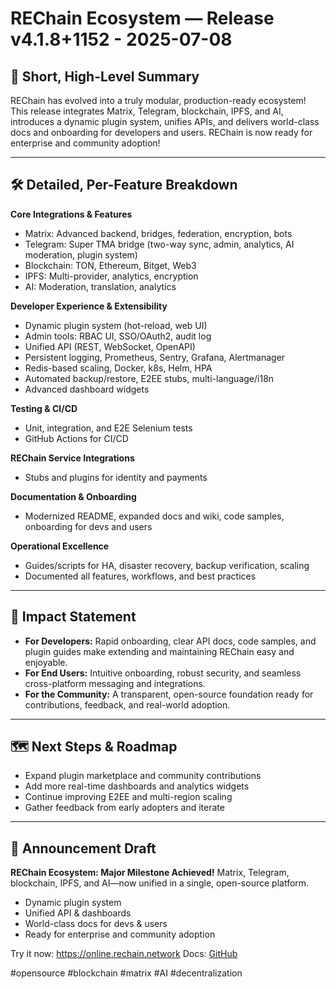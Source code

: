# REChain Ecosystem — Release v4.1.8+1152 - 2025-07-08

## 🚀 Short, High-Level Summary
REChain has evolved into a truly modular, production-ready ecosystem! This release integrates Matrix, Telegram, blockchain, IPFS, and AI, introduces a dynamic plugin system, unifies APIs, and delivers world-class docs and onboarding for developers and users. REChain is now ready for enterprise and community adoption!

---

## 🛠️ Detailed, Per-Feature Breakdown

**Core Integrations & Features**
- Matrix: Advanced backend, bridges, federation, encryption, bots
- Telegram: Super TMA bridge (two-way sync, admin, analytics, AI moderation, plugin system)
- Blockchain: TON, Ethereum, Bitget, Web3
- IPFS: Multi-provider, analytics, encryption
- AI: Moderation, translation, analytics

**Developer Experience & Extensibility**
- Dynamic plugin system (hot-reload, web UI)
- Admin tools: RBAC UI, SSO/OAuth2, audit log
- Unified API (REST, WebSocket, OpenAPI)
- Persistent logging, Prometheus, Sentry, Grafana, Alertmanager
- Redis-based scaling, Docker, k8s, Helm, HPA
- Automated backup/restore, E2EE stubs, multi-language/i18n
- Advanced dashboard widgets

**Testing & CI/CD**
- Unit, integration, and E2E Selenium tests
- GitHub Actions for CI/CD

**REChain Service Integrations**
- Stubs and plugins for identity and payments

**Documentation & Onboarding**
- Modernized README, expanded docs and wiki, code samples, onboarding for devs and users

**Operational Excellence**
- Guides/scripts for HA, disaster recovery, backup verification, scaling
- Documented all features, workflows, and best practices

---

## 🌟 Impact Statement
- **For Developers:** Rapid onboarding, clear API docs, code samples, and plugin guides make extending and maintaining REChain easy and enjoyable.
- **For End Users:** Intuitive onboarding, robust security, and seamless cross-platform messaging and integrations.
- **For the Community:** A transparent, open-source foundation ready for contributions, feedback, and real-world adoption.

---

## 🗺️ Next Steps & Roadmap
- Expand plugin marketplace and community contributions
- Add more real-time dashboards and analytics widgets
- Continue improving E2EE and multi-region scaling
- Gather feedback from early adopters and iterate

---

## 📢 Announcement Draft
**REChain Ecosystem: Major Milestone Achieved!**
Matrix, Telegram, blockchain, IPFS, and AI—now unified in a single, open-source platform.
- Dynamic plugin system
- Unified API & dashboards
- World-class docs for devs & users
- Ready for enterprise and community adoption

Try it now: https://online.rechain.network
Docs: [GitHub](https://github.com/sorydima/REChain-/wiki)

#opensource #blockchain #matrix #AI #decentralization
